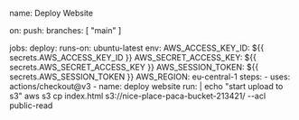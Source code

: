 name: Deploy Website

on:
  push:
    branches: [ "main" ]

jobs:
  deploy:
    runs-on: ubuntu-latest
    env:
      AWS_ACCESS_KEY_ID: ${{ secrets.AWS_ACCESS_KEY_ID }}
      AWS_SECRET_ACCESS_KEY: ${{ secrets.AWS_SECRET_ACCESS_KEY }}
      AWS_SESSION_TOKEN: ${{ secrets.AWS_SESSION_TOKEN }}
      AWS_REGION: eu-central-1
    steps:
      - uses: actions/checkout@v3
      - name: deploy website
        run: |
          echo "start upload to s3"
          aws s3 cp index.html s3://nice-place-paca-bucket-213421/ --acl public-read